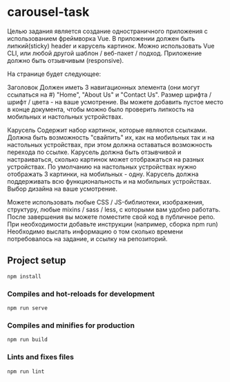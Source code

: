 # carousel-task

Целью задания является создание одностраничного приложения с использованием фреймворка Vue. В приложении должен быть липкий(sticky) header и карусель картинок. Можно использовать Vue CLI, или любой другой шаблон / веб-пакет / подход. Приложение должно быть отзывчивым (responsive).
  
На странице будет следующее:
  
Заголовок
Должен иметь 3 навигационных элемента (они могут ссылаться на #) "Home", "About Us" и "Contact Us".
Размер шрифта / шрифт / цвета - на ваше усмотрение.
Вы можете добавить пустое место в конце документа, чтобы можно было проверить липкость на мобильных и настольных устройствах.
  
Карусель
Содержит набор картинок, которые являются ссылками. Должна быть возможность "свайпить" их, как на мобильных так и на настольных устройствах, при этом должна оставаться возможность перехода по ссылке.
Карусель должна быть отзывчивой и настраиваться, сколько картинок может отображаться на разных устройствах.
По умолчанию на настольных устройствах нужно отображать 3 картинки, на мобильных - одну.
Карусель должна поддерживать всю функциональность и на мобильных устройствах.
Выбор дизайна на ваше усмотрение.
  
Можете использовать любые CSS / JS-библиотеки, изображения, структуру, любые mixins / sass / less, с которыми вам удобно работать.
После завершения вы можете поместите свой код в публичное репо.
При необходимости добавьте инструкции (например, сборка npm run)
Необходимо выслать информацию о том сколько времени потребовалось на задание, и ссылку на репозиторий.

## Project setup
```
npm install
```

### Compiles and hot-reloads for development
```
npm run serve
```

### Compiles and minifies for production
```
npm run build
```

### Lints and fixes files
```
npm run lint
```
